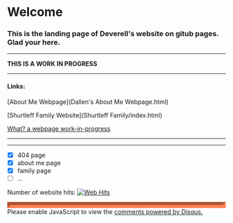 <h1> <b> Welcome </b> </h1>
<h3>This is the landing page of Deverell's website on gitub pages. Glad your here.</h3>

<hr>
<b>THIS IS A WORK IN PROGRESS</b>
<hr>

<h4>Links:</h4>

[About Me Webpage](Dallen's About Me Webpage.html)  
 
[Shurtleff Family Website](Shurtleff Family/index.html)
 
[What? a webpage work-in-progress](What.html)

<hr>
<frame src="Navigation/Sidebar.html" name="Menu" frameborder="NO" marginwidth="0" marginheight="10">
<hr>

- [x] 404 page
- [x] about me page
- [x] family page
- [ ] ...

<p>Number of website hits:
<!-- hitwebcounter Code START -->
<a href="https://www.hitwebcounter.com" target="_blank">
<img src="https://hitwebcounter.com/counter/counter.php?page=7678712&style=0001&nbdigits=5&type=ip&initCount=0" title="Total Website Hits" Alt="Web Hits"   border="0" /></a>             
</p>
<p>
<div id="disqus_thread" style="border-style: inset;border-color: coral;border-width: 7px;"></div>
<script>

/**
*  RECOMMENDED CONFIGURATION VARIABLES: EDIT AND UNCOMMENT THE SECTION BELOW TO INSERT DYNAMIC VALUES FROM YOUR PLATFORM OR CMS.
*  LEARN WHY DEFINING THESE VARIABLES IS IMPORTANT: https://disqus.com/admin/universalcode/#configuration-variables*/
/*
var disqus_config = function () {
this.page.url = https://deverellmanning.github.io/;  // Replace PAGE_URL with your page's canonical URL variable
this.page.identifier = PAGE_IDENTIFIER; // Replace PAGE_IDENTIFIER with your page's unique identifier variable
};
*/
(function() { // DON'T EDIT BELOW THIS LINE
var d = document, s = d.createElement('script');
s.src = 'https://https-deverellmanning-github-io.disqus.com/embed.js';
s.setAttribute('data-timestamp', +new Date());
(d.head || d.body).appendChild(s);
})();
</script>
<noscript>Please enable JavaScript to view the <a href="https://disqus.com/?ref_noscript">comments powered by Disqus.</a></noscript>
</p>
<script id="dsq-count-scr" src="//https-deverellmanning-github-io.disqus.com/count.js" async></script>

                            
